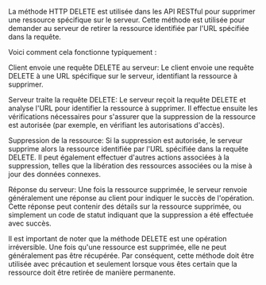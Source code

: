 La méthode HTTP DELETE est utilisée dans les API RESTful pour supprimer une ressource spécifique sur le serveur. Cette méthode est utilisée pour demander au serveur de retirer la ressource identifiée par l'URL spécifiée dans la requête.

Voici comment cela fonctionne typiquement :

Client envoie une requête DELETE au serveur: Le client envoie une requête DELETE à une URL spécifique sur le serveur, identifiant la ressource à supprimer.

Serveur traite la requête DELETE: Le serveur reçoit la requête DELETE et analyse l'URL pour identifier la ressource à supprimer. Il effectue ensuite les vérifications nécessaires pour s'assurer que la suppression de la ressource est autorisée (par exemple, en vérifiant les autorisations d'accès).

Suppression de la ressource: Si la suppression est autorisée, le serveur supprime alors la ressource identifiée par l'URL spécifiée dans la requête DELETE. Il peut également effectuer d'autres actions associées à la suppression, telles que la libération des ressources associées ou la mise à jour des données connexes.

Réponse du serveur: Une fois la ressource supprimée, le serveur renvoie généralement une réponse au client pour indiquer le succès de l'opération. Cette réponse peut contenir des détails sur la ressource supprimée, ou simplement un code de statut indiquant que la suppression a été effectuée avec succès.

Il est important de noter que la méthode DELETE est une opération irréversible. Une fois qu'une ressource est supprimée, elle ne peut généralement pas être récupérée. Par conséquent, cette méthode doit être utilisée avec précaution et seulement lorsque vous êtes certain que la ressource doit être retirée de manière permanente.
